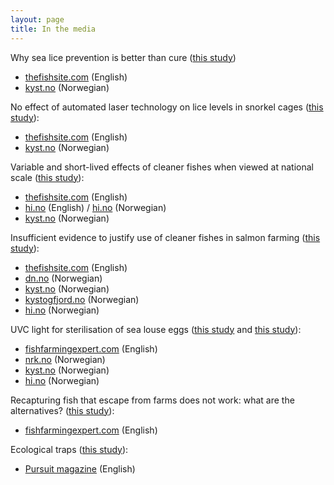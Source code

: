 ```yaml
---
layout: page
title: In the media
---
```


Why sea lice prevention is better than cure ([this study](http://dx.doi.org/10.1111/raq.12456))
* [thefishsite.com](https://thefishsite.com/articles/why-sea-lice-prevention-is-better-than-cure) (English)
* [kyst.no](https://www.kyst.no/article/ny-luseforskning-disse-metodene-gir-best-resultat) (Norwegian)

No effect of automated laser technology on lice levels in snorkel cages ([this study](https://doi.org/10.1016/j.prevetmed.2020.105063)):
* [thefishsite.com](https://thefishsite.com/articles/study-shoots-down-sea-louse-laser) (English)
* [kyst.no](https://www.kyst.no/article/forskere-saa-ingen-effekt-av-luselaser) (Norwegian)

Variable and short-lived effects of cleaner fishes when viewed at national scale ([this study](https://doi.org/10.1016/j.ijpara.2019.12.005)):
* [thefishsite.com](https://thefishsite.com/articles/paper-questions-cleaner-fish-efficacy) (English)
* [hi.no](https://www.hi.no/en/hi/news/2020/november/study-cleaner-fish-no-magic-bullet-against-salmon-lice) (English) / [hi.no](https://www.hi.no/hi/nyheter/2020/mars/rensefisk-ingen-universalkur-mot-lakselus) (Norwegian)
* [kyst.no](https://www.kyst.no/article/studie-rensefisk-ingen-universalkur-mot-lakselus/) (Norwegian)

Insufficient evidence to justify use of cleaner fishes in salmon farming ([this study](https://doi.org/10.3354/aei00345)):  
* [thefishsite.com](https://thefishsite.com/articles/study-questions-cleaner-fish-efficiency) (English)
* [dn.no](https://www.dn.no/havbruk/edgar-brun/veterinarinstituttet/frode-oppedal/mener-laksenaringen-ikke-er-barekraftig-ma-si-klarere-ifra/2-1-752295) (Norwegian)
* [kyst.no](https://www.kyst.no/article/etterlyser-dokumentasjon-paa-at-rensefisk-er-effektivt/) (Norwegian)
* [kystogfjord.no](https://www.kystogfjord.no/nyheter/forsiden/Usikker-paa-effekten-av-rensefisk) (Norwegian)
* [hi.no](https://www.hi.no/hi/nyheter/2020/februar/trenger-mer-dokumentasjon-pa-effekten-av-rensefisk-i-kommersielle-laksemerder) (Norwegian)

UVC light for sterilisation of sea louse eggs ([this study](https://doi.org/10.1002/ps.5595) and [this study](https://doi.org/10.1016/j.aquaculture.2020.734954)):  
* [fishfarmingexpert.com](https://www.fishfarmingexpert.com/article/uv-light-could-be-used-in-fight-against-sea-lice) (English)
* [nrk.no](https://www.nrk.no/nordland/mislykket-forsok-med-uv-lys-for-a-ta-knekken-pa-lakselusa.-laksen-ble-skadet-og-solbrent-1.14962964) (Norwegian)
* [kyst.no](https://www.kyst.no/article/kan-ta-knekken-paa-luse-egg-med-uv-lys) (Norwegian)
* [hi.no](https://www.hi.no/hi/nyheter/2020/mars/uv-lys-tar-knekken-pa-lakselus-men-gjor-laksen-solbrent) (Norwegian)

Recapturing fish that escape from farms does not work: what are the alternatives? ([this study](https://doi.org/10.1111/raq.12153)):  
* [fishfarmingexpert.com](https://www.fishfarmingexpert.com/article/recapture-rethink-required) (English)

Ecological traps ([this study](https://doi.org/10.1002/eap.1956)):  
* [Pursuit magazine](https://pursuit.unimelb.edu.au/articles/when-good-animals-make-bad-decisions) (English)




